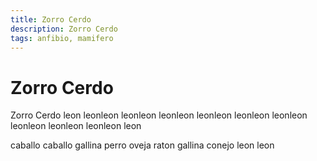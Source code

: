 ```yaml
---
title: Zorro Cerdo
description: Zorro Cerdo
tags: anfibio, mamifero
---
```


# Zorro Cerdo

Zorro Cerdo leon leonleon leonleon leonleon leonleon leonleon leonleon leonleon leonleon leonleon leon

caballo caballo gallina perro oveja raton gallina conejo leon leon